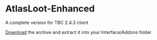 # AtlasLoot-Enhanced
A complete version for TBC 2.4.3 client

[Download](https://github.com/elenmerbau/AtlasLoot-Enhanced/archive/master.zip) the archive and extract it into your Interface/Addons folder
